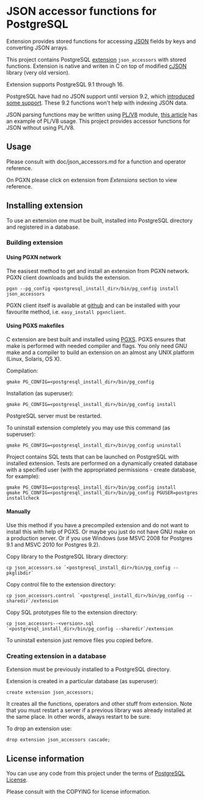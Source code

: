 JSON accessor functions for PostgreSQL
======================================

Extension provides stored functions for accessing [JSON](http://www.json.org/) fields by keys and converting JSON arrays.

This project contains PostgreSQL [extension](http://www.postgresql.org/docs/9.1/static/extend-extensions.html) `json_accessors` with stored functions. Extension is native and writen in C on top of modified [cJSON](http://sourceforge.net/projects/cjson/) library (very old version).

Extension supports PostgreSQL 9.1 through 16.

PostgreSQL have had no JSON support until version 9.2, which [introduced some support](http://www.postgresql.org/docs/9.2/static/functions-json.html).
These 9.2 functions won't help with indexing JSON data.

JSON parsing functions may be written using [PL/V8](http://code.google.com/p/plv8js/wiki/PLV8) module,
[this article](http://people.planetpostgresql.org/andrew/index.php?/archives/249-Using-PLV8-to-index-JSON.html) has an example of PL/V8 usage.
This project provides accessor functions for JSON without using PL/V8.


Usage
-----

Please consult with doc/json_accessors.md for a function and operator reference.

On PGXN please click on extension from _Extensions_ section to view reference.


Installing extension
--------------------

To use an extension one must be built, installed into PostgreSQL directory
and registered in a database.

### Building extension

#### Using PGXN network

The easisest method to get and install an extension from PGXN network.
PGXN client downloads and builds the extension.

    pgxn --pg_config <postgresql_install_dir>/bin/pg_config install json_accessors

PGXN client itself is available at [github](https://github.com/dvarrazzo/pgxnclient) and
can be installed with your favourite method, i.e. `easy_install pgxnclient`.

#### Using PGXS makefiles

C extension are best built and installed using [PGXS](https://www.postgresql.org/docs/current/extend-pgxs.html).
PGXS ensures that make is performed with needed compiler and flags. You only need GNU make and a compiler to build
an extension on an almost any UNIX platform (Linux, Solaris, OS X). 

Compilation:

    gmake PG_CONFIG=<postgresql_install_dir>/bin/pg_config

Installation (as superuser):

    gmake PG_CONFIG=<postgresql_install_dir>/bin/pg_config install

PostgreSQL server must be restarted. 

To uninstall extension completely you may use this command (as superuser):

    gmake PG_CONFIG=<postgresql_install_dir>/bin/pg_config uninstall

Project contains SQL tests that can be launched on PostgreSQL with installed extension.
Tests are performed on a dynamically created database with a specified user (with the 
appropriated permissions - create database, for example):

    gmake PG_CONFIG=<postgresql_install_dir>/bin/pg_config install
    gmake PG_CONFIG=<postgresql_install_dir>/bin/pg_config PGUSER=postgres installcheck

#### Manually

Use this method if you have a precompiled extension and do not want to install this with help of PGXS.
Or maybe you just do not have GNU make on a production server.
Or if you use Windows (use MSVC 2008 for Postgres 9.1 and MSVC 2010 for Postgres 9.2).

Copy library to the PostgreSQL library directory:

    cp json_accessors.so `<postgresql_install_dir>/bin/pg_config --pkglibdir` 

Copy control file to the extension directory:
    
    cp json_accessors.control `<postgresql_install_dir>/bin/pg_config --sharedir`/extension

Copy SQL prototypes file to the extension directory:
    
    cp json_accessors--<version>.sql `<postgresql_install_dir>/bin/pg_config --sharedir`/extension

To uninstall extension just remove files you copied before.

### Creating extension in a database

Extension must be previously installed to a PostgreSQL directory.

Extension is created in a particular database (as superuser):

    create extension json_accessors;

It creates all the functions, operators and other stuff from extension.
Note that you must restart a server if a previous library was already installed
at the same place. In other words, always restart to be sure. 

To drop an extension use:

    drop extension json_accessors cascade;


License information
-------------------

You can use any code from this project under the terms of [PostgreSQL License](http://www.postgresql.org/about/licence/).

Please consult with the COPYING for license information.
